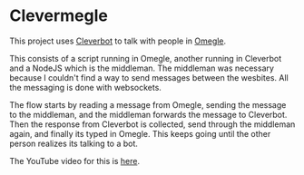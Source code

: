 # Clevermegle

This project uses [Cleverbot](https://www.cleverbot.com/) to talk with people in [Omegle](https://www.omegle.com/).

This consists of a script running in Omegle, another running in Cleverbot and a NodeJS which is the middleman. The middleman was necessary because I couldn't find a way to send messages between the wesbites. All the messaging is done with websockets.

The flow starts by reading a message from Omegle, sending the message to the middleman, and the middleman forwards the message to Cleverbot. Then the response from Cleverbot is collected, send through the middleman again, and finally its typed in Omegle. This keeps going until the other person realizes its talking to a bot.

The YouTube video for this is [here](https://www.youtube.com/watch?v=FzZtJbPj2Dw).
